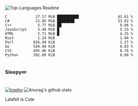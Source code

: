 #

![Top-Languages Readme](https://github.com/MogsFriend/MogsFriend/workflows/Top-Languages%20Readme/badge.svg)

<!--START_SECTION:top_language-->
```text
C             27.17 MiB ██████████                  42.61 %
C#            21.05 MiB ████████                    33.02 %
C++            5.77 MiB ██                           9.06 %
JavaScript     3.40 MiB █                            5.33 %
HTML           2.71 MiB █                            4.25 %
Rust           1.24 MiB                              1.94 %
Perl         826.49 KiB                              1.27 %
Go           544.94 KiB                              0.83 %
CSS          495.46 KiB                              0.76 %
Python       392.89 KiB                              0.60 %
```
<!--END_SECTION:top_language-->

#
### Sleepy💤
#
[![trophy](https://github-profile-trophy.vercel.app/?username=MogsFriend&theme=onedark)](https://github.com/ryo-ma/github-profile-trophy)
![Anurag's github stats](https://github-readme-stats.vercel.app/api?username=MogsFriend&hide=prs,issues,contribs&count_private=true)

Lalafell is Cute
<!--
**MogsFriend/MogsFriend** is a ✨ _special_ ✨ repository because its `README.md` (this file) appears on your GitHub profile.

Here are some ideas to get you started:

- 🔭 I’m currently working on ...
- 🌱 I’m currently learning ...
- 👯 I’m looking to collaborate on ...
- 🤔 I’m looking for help with ...
- 💬 Ask me about ...
- 📫 How to reach me: ...
- 😄 Pronouns: ...
- ⚡ Fun fact: ...
-->
